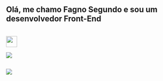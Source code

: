 ## Olá, me chamo Fagno Segundo e sou um desenvolvedor Front-End

<link rel="stylesheet" href="https://cdn.jsdelivr.net/gh/devicons/devicon@v2.15.1/devicon.min.css">

<div style="display: inline_block"><br/>
  <img
      src="https://cdn.jsdelivr.net/gh/devicons/devicon/icons/html5/html5-original.svg"
      height="30"
      width="30"
  />
  
  <img 
    src="https://cdn.jsdelivr.net/gh/devicons/devicon/icons/css3/css3-original.svg"  
  />
          
</div>
  
  ##
 
<div> 
  <a href="https://www.linkedin.com/in/rafaella-ballerini-45875016a" target="_blank"><img src="https://img.shields.io/badge/-LinkedIn-%230077B5?style=for-the-badge&logo=linkedin&logoColor=white" target="_blank"></a> 
</div>
